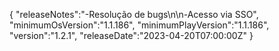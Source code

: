 {
  "releaseNotes":"-Resolução de bugs\n\n-Acesso via SSO",
  "minimumOsVersion":"1.1.186",
  "minimumPlayVersion":"1.1.186",
  "version":"1.2.1",
  "releaseDate":"2023-04-20T07:00:00Z"
}
